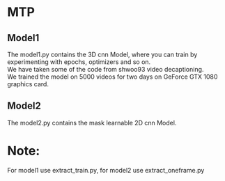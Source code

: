 # MTP
## Model1
The model1.py contains the 3D cnn Model, where you can train by experimenting with epochs, optimizers and so on.  
We have taken some of the code from shwoo93 video decaptioning.  
We trained the model on 5000 videos for two days on GeForce GTX 1080 graphics card.
## Model2
The model2.py contains the mask learnable 2D cnn Model.  

# Note:  
For model1 use extract_train.py, for model2 use extract_oneframe.py  

